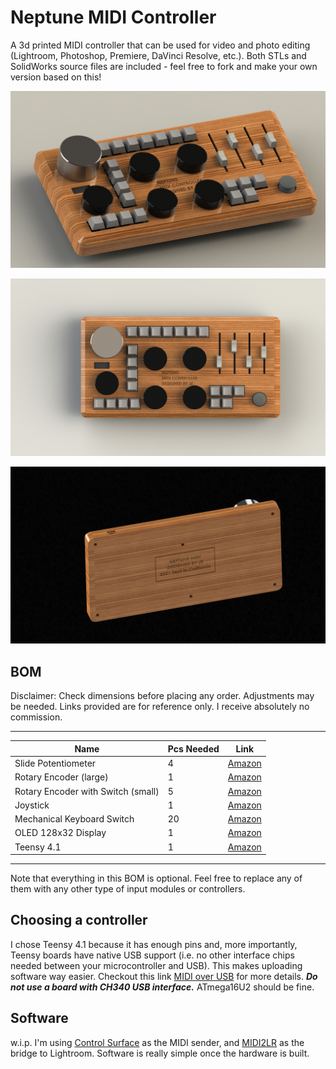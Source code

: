 # Neptune MIDI Controller
A 3d printed MIDI controller that can be used for video and photo editing (Lightroom, Photoshop, Premiere, DaVinci Resolve, etc.). 
Both STLs and SolidWorks source files are included - feel free to fork and make your own version based on this!

![p1](rendering/p1.JPG)

![p2](rendering/p2.JPG)

![p3](rendering/p3.JPG)

## BOM
Disclaimer: Check dimensions before placing any order. 
Adjustments may be needed. 
Links provided are for reference only. 
I receive absolutely no commission.

-----------
| Name | Pcs Needed | Link |
| ----------- | ----------- | -------- |
| Slide Potentiometer |   4    | [Amazon](https://www.amazon.com/gp/product/B01CZVZ16O/ref=ppx_yo_dt_b_search_asin_title?ie=UTF8&psc=1) |
| Rotary Encoder (large) |   1    | [Amazon](https://www.amazon.com/gp/product/B00Y9KDDCY/ref=ppx_yo_dt_b_search_asin_title?ie=UTF8&th=1) |
| Rotary Encoder with Switch (small) |   5    | [Amazon](https://www.amazon.com/gp/product/B06XQTHDRR/ref=ppx_yo_dt_b_search_asin_title?ie=UTF8&psc=1) |
| Joystick |   1    | [Amazon](https://www.amazon.com/gp/product/B07YZT5NSW/ref=ppx_yo_dt_b_search_asin_title?ie=UTF8&psc=1) |
| Mechanical Keyboard Switch |   20    | [Amazon](https://www.amazon.com/gp/product/B0888JHM58/ref=ppx_yo_dt_b_search_asin_title?ie=UTF8&th=1) |
| OLED 128x32 Display |   1    | [Amazon](https://www.amazon.com/gp/product/B085NHM5TC/ref=ppx_yo_dt_b_search_asin_title?ie=UTF8&psc=1) |
| Teensy 4.1 |   1    | [Amazon](https://www.amazon.com/gp/product/B088D3FWR7/ref=ppx_yo_dt_b_search_asin_title?ie=UTF8&psc=1) |
-------

Note that everything in this BOM is optional. 
Feel free to replace any of them with any other type of input modules or controllers.

## Choosing a controller
I chose Teensy 4.1 because it has enough pins and, more importantly, Teensy boards have native USB support (i.e. no other interface chips needed between your microcontroller and USB). 
This makes uploading software way easier.
Checkout this link [MIDI over USB](https://tttapa.github.io/Control-Surface-doc/Doxygen/d8/d4a/md_pages_MIDI-over-USB.html) for more details.
***Do not use a board with CH340 USB interface.***
ATmega16U2 should be fine.

## Software
w.i.p. I'm using [Control Surface](https://tttapa.github.io/Control-Surface-doc/Doxygen/index.html) as the MIDI sender, and [MIDI2LR](https://rsjaffe.github.io/MIDI2LR/) as the bridge to Lightroom. Software is really simple once the hardware is built.